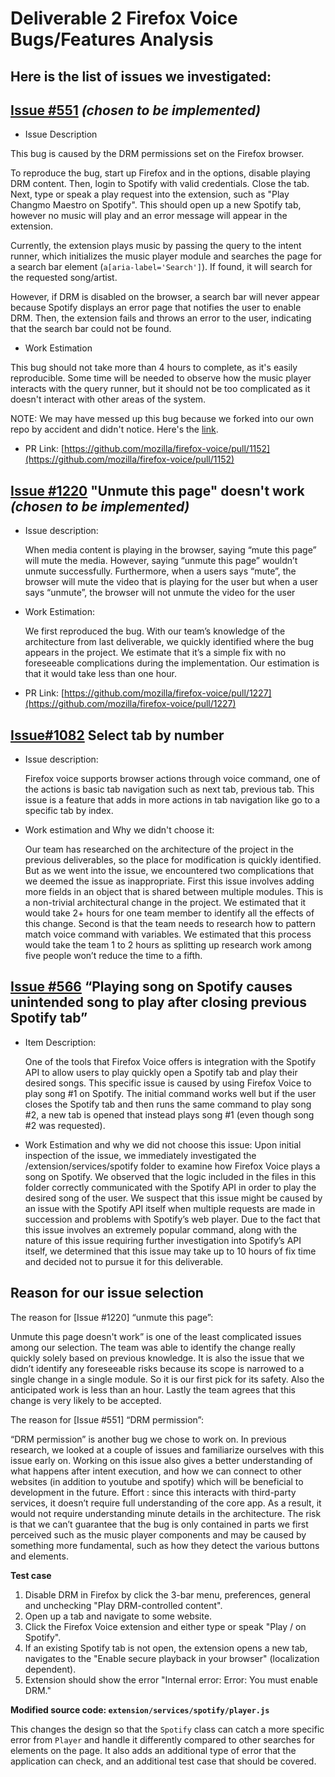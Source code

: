 # Deliverable 2 Firefox Voice Bugs/Features Analysis 


## Here is the list of issues we investigated:


## [Issue #551](https://github.com/mozilla/firefox-voice/issues/551) _(chosen to be implemented)_

* Issue Description

This bug is caused by the DRM permissions set on the Firefox browser.

To reproduce the bug, start up Firefox and in the options, disable playing DRM content. Then, login to Spotify with valid credentials. Close the tab. Next, type or speak a play request into the extension, such as "Play Changmo Maestro on Spotify". This should open up a new Spotify tab, however no music will play and an error message will appear in the extension.

Currently, the extension plays music by passing the query to the intent runner, which initializes the music player module and searches the page for a search bar element (`a[aria-label='Search']`). If found, it will search for the requested song/artist.

However, if DRM is disabled on the browser, a search bar will never appear because Spotify displays an error page that notifies the user to enable DRM. Then, the extension fails and throws an error to the user, indicating that the search bar could not be found.

* Work Estimation

This bug should not take more than 4 hours to complete, as it's easily reproducible. Some time will be needed to observe how the music player interacts with the query runner, but it should not be too complicated as it doesn't interact with other areas of the system.

NOTE: We may have messed up this bug because we forked into our own repo by accident and didn't notice. Here's the [link](https://github.com/michael-mml/firefox-voice/tree/mml/spotify-drm).

* PR Link: [https://github.com/mozilla/firefox-voice/pull/1152](https://github.com/mozilla/firefox-voice/pull/1152)


## [Issue #1220](https://github.com/mozilla/firefox-voice/issues/1220) "Unmute this page" doesn't work _(chosen to be implemented)_
* Issue description:


    When media content is playing in the browser, saying “mute this page” will mute the media. However, saying “unmute this page” wouldn’t unmute successfully. Furthermore, when a users says “mute”, the browser will mute the video that is playing for the user but when a user says “unmute”, the browser will not unmute the video for  the user

* Work Estimation:


    We first reproduced the bug. With our team’s knowledge of the architecture from last deliverable, we quickly identified where the bug appears in the project. We estimate that it’s a simple fix with no foreseeable complications during the implementation. Our estimation is that it would take less than one hour.


* PR Link: [https://github.com/mozilla/firefox-voice/pull/1227](https://github.com/mozilla/firefox-voice/pull/1227)

## [Issue#1082](https://github.com/mozilla/firefox-voice/issues/1082) Select tab by number 

* Issue description:


    Firefox voice supports browser actions through voice command, one of the actions is basic tab navigation such as next tab, previous tab. This issue is a feature that adds in more actions in tab navigation like go to a specific tab by index.

* Work estimation and Why we didn't choose it:


    Our team has researched on the architecture of the project in the previous deliverables, so the place for modification is quickly identified. But as we went into the issue, we encountered two complications that we deemed the issue as inappropriate. First this issue involves adding more fields in an object that is shared between multiple modules. This is a non-trivial architectural change in the project. We estimated that it would take 2+ hours for one team member to identify all the effects of this change. Second is that the team needs to research how to pattern match voice command with variables. We estimated that this process would take the team 1 to 2 hours as splitting up research work among five people won’t reduce the time to a fifth. 
  




## [Issue #566](https://github.com/mozilla/firefox-voice/issues/566) “Playing song on Spotify causes unintended song to play after closing previous Spotify tab” 

* Item Description: 

    One of the tools that Firefox Voice offers is integration with the Spotify API to allow users to play quickly open a Spotify tab and play their desired songs. This specific issue is caused by using Firefox Voice to play song #1 on Spotify. The initial command works well but if the user closes the Spotify tab and then runs the same command to play song #2, a new tab is opened that instead plays song #1 (even though song #2 was requested).

* Work Estimation and why we did not choose this issue: 
    Upon initial inspection of the issue, we immediately investigated the /extension/services/spotify folder to examine how Firefox Voice plays a song on Spotify. We observed that the logic included in the files in this folder correctly communicated with the Spotify API in order to play the desired song of the user. We suspect that this issue might be caused by an issue with the Spotify API itself when multiple requests are made in succession and problems with Spotify’s web player. Due to the fact that this issue involves an extremely popular command, along with the nature of this issue requiring further investigation into Spotify’s API itself, we determined that this issue may take up to 10 hours of fix time and decided not to pursue it for this deliverable.















## Reason for our issue selection

The reason for [Issue #1220] “unmute this page”:
    
   Unmute this page doesn't work” is one of the least complicated issues among our selection. The team was able to identify the change really quickly solely based on previous knowledge. It is also the issue that we didn’t identify any foreseeable risks because its scope is narrowed to a single change in a single module. So it is our first pick for its safety. Also the anticipated work is less than an hour. Lastly the team agrees that this change is very likely to be accepted. 


The reason for [Issue #551] “DRM permission”:

   “DRM permission” is another bug we chose to work on. In previous research, we looked at a couple of issues and familiarize ourselves with this issue early on. Working on this issue also gives a better understanding of what happens after intent execution, and how we can connect to other websites (in addition to youtube and spotify) which will be beneficial to development in the future. Effort : since this interacts with third-party services, it doesn’t require full understanding of the core app. As a result, it would not require understanding minute details in the architecture. The risk is that we can’t guarantee that the bug is only contained in parts we first perceived such as the music player components and may be caused by something more fundamental, such as how they detect the various buttons and elements.












__Test case__

1. Disable DRM in Firefox by click the 3-bar menu, preferences, general and unchecking "Play DRM-controlled content".
2. Open up a tab and navigate to some website.
3. Click the Firefox Voice extension and either type or speak "Play <artist>/<song> on Spotify".
4. If an existing Spotify tab is not open, the extension opens a new tab, navigates to the "Enable secure playback in your browser" (localization dependent).
5. Extension should show the error "Internal error: Error: You must enable DRM."

__Modified source code: `extension/services/spotify/player.js`__

This changes the design so that the `Spotify` class can catch a more specific error from `Player` and handle it differently compared to other searches for elements on the page.
It also adds an additional type of error that the application can check, and an additional test case that should be covered.
